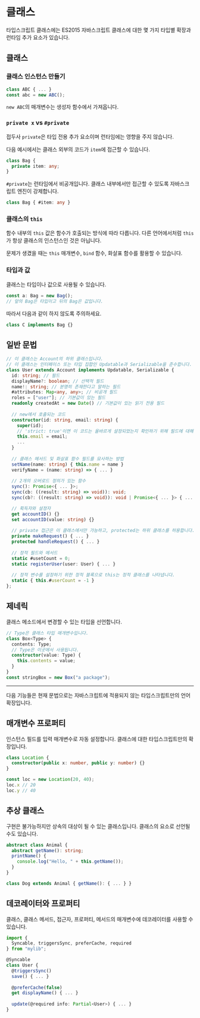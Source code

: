 # 클래스

타입스크립트 클래스에는 ES2015 자바스크립트 클래스에 대한 몇 가지 타입별 확장과 런타임 추가 요소가 있습니다.

## 클래스

### 클래스 인스턴스 만들기

```ts
class ABC { ... }
const abc = new ABC();
```

`new ABC`의 매개변수는 생성자 함수에서 가져옵니다.

### `private x` vs `#private`

접두사 `private`은 타입 전용 추가 요소이며 런타임에는 영향을 주지 않습니다.

다음 예시에서는 클래스 외부의 코드가 `item`에 접근할 수 있습니다.

```ts
class Bag {
  private item: any;
}
```

`#private`는 런타임에서 비공개입니다. 클래스 내부에서만 접근할 수 있도록 자바스크립트 엔진이 강제합니다.

```ts
class Bag { #item: any }
```

### 클래스의 `this`

함수 내부의 `this` 값은 함수가 호출되는 방식에 따라 다릅니다. 다른 언어에서처럼 `this`가 항상 클래스의 인스턴스인 것은 아닙니다.

문제가 생겼을 때는 `this` 매개변수, `bind` 함수, 화살표 함수를 활용할 수 있습니다.

### 타입과 값

클래스는 타입이나 값으로 사용될 수 있습니다.

```ts
const a: Bag = new Bag();
// 앞의 Bag은 타입이고 뒤의 Bag은 값입니다.
```

따라서 다음과 같이 하지 않도록 주의하세요.

```ts
class C implements Bag {}
```

## 일반 문법

```ts
// 이 클래스는 Account의 하위 클래스입니다.
// 이 클래스는 인터페이스 또는 타입 집합인 Updatable과 Serializable을 준수합니다.
class User extends Account implements Updatable, Serializable {
  id: string; // 필드
  displayName?: boolean; // 선택적 필드
  name!: string; // 분명히 존재한다고 말하는 필드
  #attributes: Map<any, any>; // 비공개 필드
  roles = ["user"]; // 기본값이 있는 필드
  readonly createdAt = new Date() // 기본값이 있는 읽기 전용 필드
  
  // new에서 호출되는 코드
  constructor(id: string, email: string) {
    super(id);
    // 'strict: true'이면 이 코드는 올바르게 설정되었는지 확인하기 위해 필드에 대해 검사됩니다.
    this.email = email;
    ...
  }
  
  // 클래스 메서드 및 화살표 함수 필드를 묘사하는 방법
  setName(name: string) { this.name = name }
  verifyName = (name: string) => { ... }
  
  // 2개의 오버로드 정의가 있는 함수
  sync(): Promise<{ ... }>;
  sync(cb: ((result: string) => void)): void;
  sync(cb?: ((result: string) => void)): void | Promise<{ ... }> { ... }

  // 획득자와 설정자
  get accountID() {}
  set accountID(value: string) {}
  
  // private 접근은 이 클래스에서만 가능하고, protected는 하위 클래스를 허용합니다. 타입 검사에서만 사용되며 기본값은 public입니다.
  private makeRequest() { ... }
  protected handleRequest() { ... }
  
  // 정적 필드와 메서드
  static #usetCount = 0;
  static registerUser(user: User) { ... }
  
  // 정적 변수를 설정하기 위한 정적 블록으로 this는 정적 클래스를 나타냅니다.
  static { this.#userCount = -1 }
};
```

## 제네릭

클래스 메소드에서 변경할 수 있는 타입을 선언합니다.

```ts
// Type은 클래스 타입 매개변수입니다.
class Box<Type> {
  contents: Type;
  // Type은 이곳에서 사용됩니다.
  constructor(value: Type) {
    this.contents = value;
  }
}
const stringBox = new Box("a package");
```

------

다음 기능들은 현재 문법으로는 자바스크립트에 적용되지 않는 타입스크립트만의 언어 확장입니다.

## 매개변수 프로퍼티

인스턴스 필드를 입력 매개변수로 자동 설정합니다. 클래스에 대한 타입스크립트만의 확장입니다.

```ts
class Location {
  constructor(public x: number, public y: number) {}
}

const loc = new Location(20, 40);
loc.x // 20
loc.y // 40
```

## 추상 클래스

구현은 불가능하지만 상속의 대상이 될 수 있는 클래스입니다. 클래스의 요소로 선언될 수도 있습니다.

```ts
abstract class Animal {
  abstract getName(): string;
  printName() {
    console.log("Hello, " + this.getName());
  }
}

class Dog extends Animal { getName(): { ... } }
```

## 데코레이터와 프로퍼티

클래스, 클래스 메서드, 접근자, 프로퍼티, 메서드의 매개변수에 데코레이터를 사용할 수 있습니다.

```ts
import {
  Syncable, triggersSync, preferCache, required
} from "mylib";

@Syncable
class User {
  @triggersSync()
  save() { ... }
  
  @preferCache(false)
  get displayName() { ... }
  
  update(@required info: Partial<User>) { ... }
}
```

